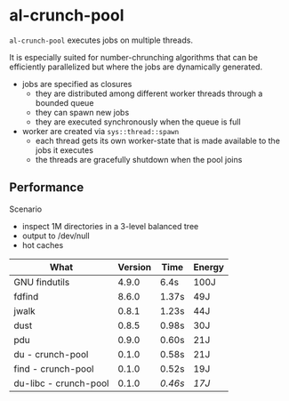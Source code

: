 # al-crunch-pool

`al-crunch-pool` executes jobs on multiple threads.

It is especially suited for number-chrunching algorithms that can be
efficiently parallelized but where the jobs are dynamically generated.

- jobs are specified as closures
  - they are distributed among different worker threads through a bounded queue
  - they can spawn new jobs
  - they are executed synchronously when the queue is full
- worker are created via `sys::thread::spawn`
  - each thread gets its own worker-state that is made available to the jobs it executes
  - the threads are gracefully shutdown when the pool joins


## Performance

Scenario
- inspect 1M directories in a 3-level balanced tree
- output to /dev/null
- hot caches

| What                 | Version | Time  | Energy |
| -------------------- | ------- | ----- | ------ |
| GNU findutils        | 4.9.0   | 6.4s  |   100J |
| fdfind               | 8.6.0   | 1.37s |    49J |
| jwalk		       | 0.8.1   | 1.23s |    44J |
| dust		       | 0.8.5   | 0.98s |    30J |
| pdu		       | 0.9.0   | 0.60s |    21J |
| du - crunch-pool     | 0.1.0   | 0.58s |    21J | 
| find - crunch-pool   | 0.1.0   | 0.52s |    19J | 
| du-libc - crunch-pool| 0.1.0   |*0.46s*|  *17J* | 
